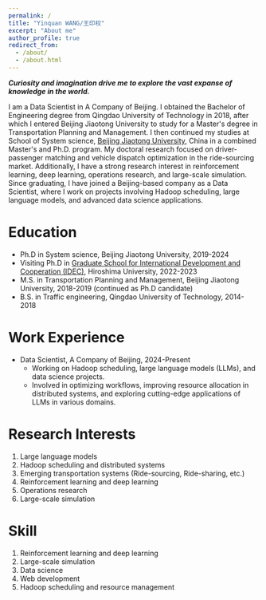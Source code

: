 ```yaml
---
permalink: /
title: "Yinquan WANG/王印权"
excerpt: "About me"
author_profile: true
redirect_from: 
  - /about/
  - /about.html
---
```


**_Curiosity and imagination drive me to explore the vast expanse of knowledge in the world._**

I am a Data Scientist in A Company of Beijing. I obtained the Bachelor of Engineering degree from Qingdao University of Technology in 2018, after which I entered Beijing Jiaotong University to study for a Master's degree in Transportation Planning and Management. I then continued my studies at School of System science, [Beijing Jiaotong University](http://en.njtu.edu.cn/), China in a combined Master's and Ph.D. program. My doctoral research focused on driver-passenger matching and vehicle dispatch optimization in the ride-sourcing market. Additionally, I have a strong research interest in reinforcement learning, deep learning, operations research, and large-scale simulation. Since graduating, I have joined a Beijing-based company as a Data Scientist, where I work on projects involving Hadoop scheduling, large language models, and advanced data science applications.

Education
======
* Ph.D in System science, Beijing Jiaotong University, 2019-2024
* Visiting Ph.D in [Graduate School for International Development and Cooperation (IDEC)](https://home.hiroshima-u.ac.jp/~zjy/members/), Hiroshima University, 2022-2023
* M.S. in Transportation Planning and Management, Beijing Jiaotong University, 2018-2019 (continued as Ph.D candidate)
* B.S. in Traffic engineering, Qingdao University of Technology, 2014-2018

Work Experience
======
* Data Scientist, A Company of Beijing, 2024-Present
  * Working on Hadoop scheduling, large language models (LLMs), and data science projects.
  * Involved in optimizing workflows, improving resource allocation in distributed systems, and exploring cutting-edge applications of LLMs in various domains.

Research Interests
======
1. Large language models
2. Hadoop scheduling and distributed systems
3. Emerging transportation systems (Ride-sourcing, Ride-sharing, etc.)
4. Reinforcement learning and deep learning
5. Operations research
6. Large-scale simulation


Skill
======
1. Reinforcement learning and deep learning
2. Large-scale simulation
3. Data science
4. Web development
5. Hadoop scheduling and resource management